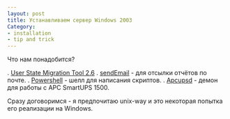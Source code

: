 ```yaml
---
layout: post
title: Устанавливаем сервер Windows 2003
Category:
- installation
- tip and trick
---
```

Что нам понадобится?

. <a href="http://goo.gl/xZXau">User State Migration Tool 2.6</a>
. <a href="http://goo.gl/kssvp">sendEmail</a> - для отсылки отчётов по почте.
. <a href="http://goo.gl/lmgC">Powershell</a> - шелл для написания скриптов.
. <a href="http://goo.gl/4StQ7">Apcupsd</a> - демон для работы с APC SmartUPS 1500.

Сразу договоримся - я предпочитаю unix-way и это некоторая попытка его реализации на Windows.